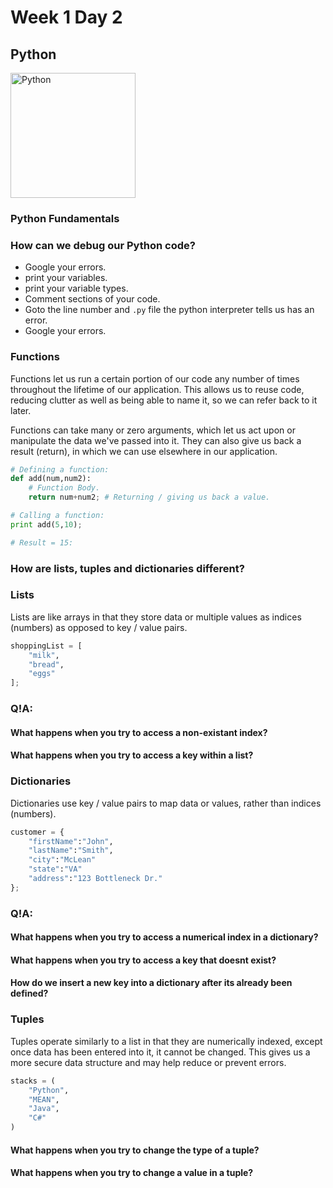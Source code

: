 # Week 1 Day 2

## Python

<img src="https://www.python.org/static/opengraph-icon-200x200.png" alt="Python" width="200px">

### Python Fundamentals

### How can we debug our Python code?

* Google your errors.
* print your variables.
* print your variable types.
* Comment sections of your code.
* Goto the line number and <code>.py</code> file the python interpreter tells us has an error.
* Google your errors.

### Functions

Functions let us run a certain portion of our code any number of
times throughout the lifetime of our application. This allows us
to reuse code, reducing clutter as well as being able to name it, so we can refer back to it later.

Functions can take many or zero arguments, which let us act upon or manipulate the data we've passed into it. They can also give us
back a result (return), in which we can use elsewhere in our application.

```python
# Defining a function:
def add(num,num2):
    # Function Body.
    return num+num2; # Returning / giving us back a value.

# Calling a function:
print add(5,10);

# Result = 15:
```

### How are lists, tuples and dictionaries different?

### Lists

Lists are like arrays in that they store
data or multiple values as indices (numbers) as opposed to key / value pairs.

```python
shoppingList = [
    "milk",
    "bread",
    "eggs"
];
```

### Q!A:

#### What happens when you try to access a non-existant index?

#### What happens when you try to access a key within a list?

### Dictionaries

Dictionaries use key / value pairs to map data or values, rather than indices (numbers).

```python
customer = {
    "firstName":"John",
    "lastName":"Smith",
    "city":"McLean"
    "state":"VA"
    "address":"123 Bottleneck Dr."
};
```

### Q!A:

#### What happens when you try to access a numerical index in a dictionary?

#### What happens when you try to access a key that doesnt exist?

#### How do we insert a new key into a dictionary after its already been defined?

### Tuples

Tuples operate similarly to a list in that they are numerically indexed, except once data has been entered into it, it cannot be changed. This gives us a more secure data structure and may help reduce or prevent errors. 

```python
stacks = (
    "Python",
    "MEAN",
    "Java",
    "C#"
)
```

#### What happens when you try to change the type of a tuple?

#### What happens when you try to change a value in a tuple?